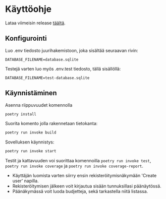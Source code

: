# Käyttöohje

Lataa viimeisin release [täältä](https://github.com/jensjvh/ot-harjoitustyo/releases).

## Konfigurointi

Luo .env tiedosto juurihakemistoon, joka sisältää seuraavan rivin:

```
DATABASE_FILENAME=database.sqlite
```

Testejä varten luo myös .env.test tiedosto, tällä sisällöllä:

```
DATABASE_FILENAME=test-database.sqlite
```

## Käynnistäminen

Asenna riippuvuudet komennolla

```bash
poetry install
```

Suorita komento jolla rakennetaan tietokanta:

```bash
poetry run invoke build
```

Sovelluksen käynnistys:

```bash
poetry run invoke start
```

Testit ja kattavuuden voi suorittaa komennoilla `poetry run invoke test`, `poetry run invoke coverage` ja `poetry run invoke coverage-report`.

* Käyttäjän luomista varten siirry ensin rekisteröitymisnäkymään 'Create user' napilla.
* Rekisteröitymisen jälkeen voit kirjautua sisään tunnuksillasi päänäytössä.
* Päänäkymässä voit luoda budjetteja, sekä tarkastella niitä listassa.